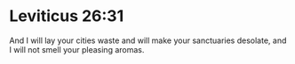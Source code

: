 # Leviticus 26:31

And I will lay your cities waste and will make your sanctuaries desolate, and I will not smell your pleasing aromas.
